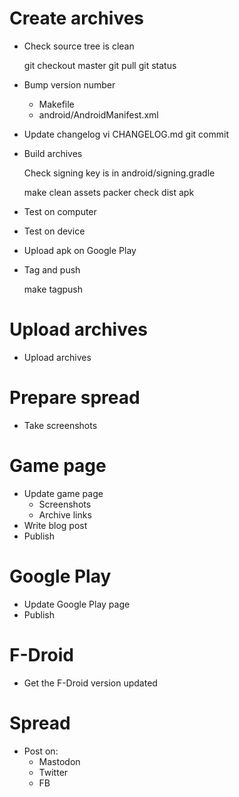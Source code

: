 # Create archives

- Check source tree is clean

    git checkout master
    git pull
    git status

- Bump version number
    - Makefile
    - android/AndroidManifest.xml

- Update changelog
    vi CHANGELOG.md
    git commit

- Build archives

    Check signing key is in android/signing.gradle

    make clean assets packer check dist apk

- Test on computer
- Test on device

- Upload apk on Google Play

- Tag and push

    make tagpush

# Upload archives

- Upload archives

# Prepare spread

- Take screenshots

# Game page

- Update game page
    - Screenshots
    - Archive links
- Write blog post
- Publish

# Google Play

- Update Google Play page
- Publish

# F-Droid
- Get the F-Droid version updated

# Spread

- Post on:
    - Mastodon
    - Twitter
    - FB
